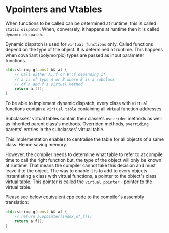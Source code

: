 # Vpointers and Vtables

When functions to be called can be determined at runtime, this is called `static dispatch`.
When, conversely, it happens at runtime then it is called `dynamic dispatch`.

Dynamic dispatch is used for `virtual functions` only. Called functions depend on the
type of the object. It is determined at runtime. This happens when covariant (polymorpic) 
types are passed as input parameter functions.

``` cpp
std::string g(const A& a) {
    // Call either A::f or B::f depending if
    // a is of type A or B where B is a subclass
    // of A and f a virtual method
    return a.f();
}
```

To be able to implement dynamic dispatch, every class with `virtual` functions
contain a `virtual table` containing all virtual function addresses.

Subclasses' virtual tables contain their classe's `overriden` methods as well
as inherited parent class's methods. Overriden methods, `overriding` parents'
entries in the subclasses' virtual table.

This implementation enables to centralise the table for all objects of a same
class. Hence saving memory.

However, the compiler needs to determine what table to refer to at compile time
to call the right function but, the type of the object will only be known at runtime!
That means the compiler cannot take this decision and must leave it to the object.
The way to enable it is to add to every objects instantiating a class with
virtual functions, a pointer to the object's class virtual table. This pointer is
called the `virtual pointer` - pointer to the virtual table.

Please see below equivalent cpp code to the compiler's assembly translation:
``` cpp
std::string g(const A& a) {
    // return a.vpointer[index_of_f]()
    return a.f();
}
```

